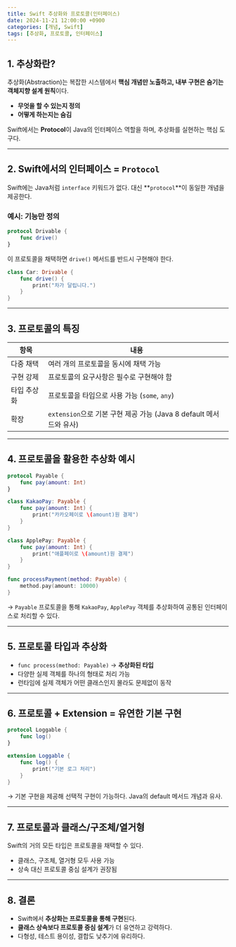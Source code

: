 ```yaml
---
title: Swift 추상화와 프로토콜(인터페이스)
date: 2024-11-21 12:00:00 +0900
categories: [개념, Swift]
tags: [추상화, 프로토콜, 인터페이스]
---
```



## 1. 추상화란?

추상화(Abstraction)는 복잡한 시스템에서 **핵심 개념만 노출하고, 내부 구현은 숨기는 객체지향 설계 원칙**이다.

* **무엇을 할 수 있는지 정의**
* **어떻게 하는지는 숨김**

Swift에서는 **Protocol**이 Java의 인터페이스 역할을 하며, 추상화를 실현하는 핵심 도구다.

---

## 2. Swift에서의 인터페이스 = `Protocol`

Swift에는 Java처럼 `interface` 키워드가 없다. 대신 \*\*`protocol`\*\*이 동일한 개념을 제공한다.

### 예시: 기능만 정의

```swift
protocol Drivable {
    func drive()
}
```

이 프로토콜을 채택하면 `drive()` 메서드를 반드시 구현해야 한다.

```swift
class Car: Drivable {
    func drive() {
        print("차가 달립니다.")
    }
}
```

---

## 3. 프로토콜의 특징

| 항목     | 내용                                                 |
| ------ | -------------------------------------------------- |
| 다중 채택  | 여러 개의 프로토콜을 동시에 채택 가능                              |
| 구현 강제  | 프로토콜의 요구사항은 필수로 구현해야 함                             |
| 타입 추상화 | 프로토콜을 타입으로 사용 가능 (`some`, `any`)                   |
| 확장     | `extension`으로 기본 구현 제공 가능 (Java 8 default 메서드와 유사) |

---

## 4. 프로토콜을 활용한 추상화 예시

```swift
protocol Payable {
    func pay(amount: Int)
}

class KakaoPay: Payable {
    func pay(amount: Int) {
        print("카카오페이로 \(amount)원 결제")
    }
}

class ApplePay: Payable {
    func pay(amount: Int) {
        print("애플페이로 \(amount)원 결제")
    }
}

func processPayment(method: Payable) {
    method.pay(amount: 10000)
}
```

→ `Payable` 프로토콜을 통해 `KakaoPay`, `ApplePay` 객체를 추상화하여 공통된 인터페이스로 처리할 수 있다.

---

## 5. 프로토콜 타입과 추상화

* `func process(method: Payable)` → **추상화된 타입**
* 다양한 실제 객체를 하나의 형태로 처리 가능
* 런타임에 실제 객체가 어떤 클래스인지 몰라도 문제없이 동작

---

## 6. 프로토콜 + Extension = 유연한 기본 구현

```swift
protocol Loggable {
    func log()
}

extension Loggable {
    func log() {
        print("기본 로그 처리")
    }
}
```

→ 기본 구현을 제공해 선택적 구현이 가능하다. Java의 default 메서드 개념과 유사.

---

## 7. 프로토콜과 클래스/구조체/열거형

Swift의 거의 모든 타입은 프로토콜을 채택할 수 있다.

* 클래스, 구조체, 열거형 모두 사용 가능
* 상속 대신 프로토콜 중심 설계가 권장됨

---

## 8. 결론

* Swift에서 **추상화는 프로토콜을 통해 구현**된다.
* **클래스 상속보다 프로토콜 중심 설계**가 더 유연하고 강력하다.
* 다형성, 테스트 용이성, 결합도 낮추기에 유리하다.

